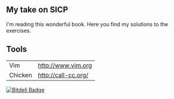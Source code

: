 ## My take on SICP
I'm reading this wonderful book. Here you find my solutions to the exercises.

## Tools
|||
--- | ---
Vim | http://www.vim.org
Chicken | http://call-cc.org/


[![Bitdeli Badge](https://d2weczhvl823v0.cloudfront.net/amiorin/sicp/trend.png)](https://bitdeli.com/free "Bitdeli Badge")

